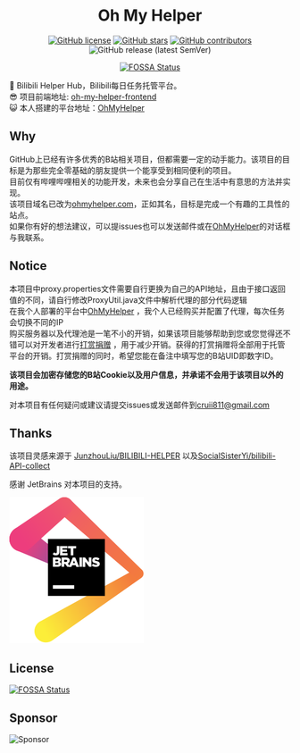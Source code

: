 <div align="center">

<h1 align="center">
    Oh My Helper
</h1>


[![GitHub license](https://img.shields.io/github/license/Cruii/oh-my-helper?style=for-the-badge)](https://github.com/Cruii/bilibili-helper-hub/blob/master/LICENSE)
[![GitHub stars](https://img.shields.io/github/stars/Cruii/oh-my-helper?style=for-the-badge)](https://github.com/Cruii/bilibili-helper-hub/stargazers)
[![GitHub contributors](https://img.shields.io/github/contributors/Cruii/oh-my-helper?style=for-the-badge)](https://github.com/Cruii/bilibili-helper-hub/graphs/contributors)
![GitHub release (latest SemVer)](https://img.shields.io/github/v/release/Cruii/oh-my-helper?style=for-the-badge)

[![FOSSA Status](https://app.fossa.com/api/projects/git%2Bgithub.com%2FCruii%2Foh-my-helper.svg?type=for-the-badge)](https://app.fossa.com/projects/git%2Bgithub.com%2FCruii%2Foh-my-helper?ref=badge_shield)
</div>

🚀 Bilibili Helper Hub，Bilibili每日任务托管平台。  
😎 项目前端地址: [oh-my-helper-frontend](https://github.com/Cruii/bilibili-helper-hub-frontend)  
😺 本人搭建的平台地址：[OhMyHelper](https://ohmyhelper.com/bilibili/)
## Why 
GitHub上已经有许多优秀的B站相关项目，但都需要一定的动手能力。该项目的目标是为那些完全零基础的朋友提供一个能享受到相同便利的项目。  
目前仅有哔哩哔哩相关的功能开发，未来也会分享自己在生活中有意思的方法并实现。  
该项目域名已改为[ohmyhelper.com](https://ohmyhelper.com)，正如其名，目标是完成一个有趣的工具性的站点。  
如果你有好的想法建议，可以提issues也可以发送邮件或在[OhMyHelper](https://ohmyhelper.com/bilibili/)的对话框与我联系。  

## Notice
本项目中proxy.properties文件需要自行更换为自己的API地址，且由于接口返回值的不同，请自行修改ProxyUtil.java文件中解析代理的部分代码逻辑  
在我个人部署的平台中[OhMyHelper](https://ohmyhelper.com/bilibili/) ，我个人已经购买并配置了代理，每次任务会切换不同的IP  
购买服务器以及代理池是一笔不小的开销，如果该项目能够帮助到您或您觉得还不错可以对开发者进行[打赏捐赠](https://github.com/Cruii/oh-my-helper#sponsor) ，用于减少开销。获得的打赏捐赠将全部用于托管平台的开销。打赏捐赠的同时，希望您能在备注中填写您的B站UID即数字ID。  

**该项目会加密存储您的B站Cookie以及用户信息，并承诺不会用于该项目以外的用途。**  

对本项目有任何疑问或建议请提交issues或发送邮件到[cruii811@gmail.com](mailto:cruii811@gmail.com)

## Thanks

该项目灵感来源于 [JunzhouLiu/BILIBILI-HELPER](https://github.com/JunzhouLiu/BILIBILI-HELPER) 以及[SocialSisterYi/bilibili-API-collect](https://github.com/SocialSisterYi/bilibili-API-collect) 


感谢 JetBrains 对本项目的支持。

[![JetBrains](jetbrains.svg)](https://www.jetbrains.com/?from=BILIBILI-HELPER)

## License

[![FOSSA Status](https://app.fossa.com/api/projects/git%2Bgithub.com%2FCruii%2Foh-my-helper.svg?type=large)](https://app.fossa.com/projects/git%2Bgithub.com%2FCruii%2Foh-my-helper?ref=badge_large)

## Sponsor

![Sponsor](https://cruii.io/upload/2021/10/1-c5f430c3f57c461580f04cfb8fdc06e2.png)
